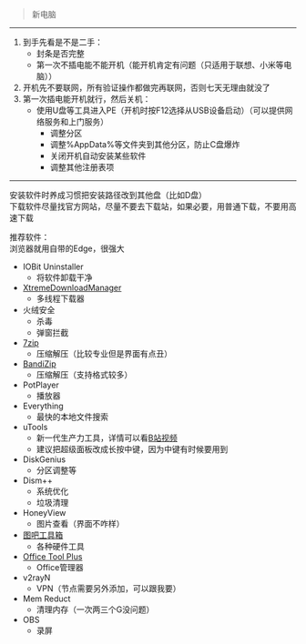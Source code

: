 > 新电脑
----
1. 到手先看是不是二手：
    - 封条是否完整
    - 第一次不插电能不能开机（能开机肯定有问题（只适用于联想、小米等电脑））
2. 开机先不要联网，所有验证操作都做完再联网，否则七天无理由就没了
3. 第一次插电能开机就行，然后关机：
    - 使用U盘等工具进入PE（开机时按F12选择从USB设备启动）（可以提供网络服务和上门服务）
        - 调整分区
        - 调整%AppData%等文件夹到其他分区，防止C盘爆炸
        - 关闭开机自动安装某些软件
        - 调整其他注册表项
----
安装软件时养成习惯把安装路径改到其他盘（比如D盘）  
下载软件尽量找官方网站，尽量不要去下载站，如果必要，用普通下载，不要用高速下载  

推荐软件：  
浏览器就用自带的Edge，很强大
- IOBit Uninstaller
    - 将软件卸载干净
- [XtremeDownloadManager](https://xtremedownloadmanager.com/#downloads)
    - 多线程下载器
- 火绒安全
    - 杀毒
    - 弹窗拦截
- [7zip](https://sparanoid.com/lab/7z/)
    - 压缩解压（比较专业但是界面有点丑）
- [BandiZip](https://www.bandisoft.com/bandizip/)
    - 压缩解压（支持格式较多）
- PotPlayer
    - 播放器
- Everything
    - 最快的本地文件搜索
- uTools
    - 新一代生产力工具，详情可以看[B站视频](https://www.bilibili.com/video/BV1eg411M7TZ)
    - 建议把超级面板改成长按中键，因为中键有时候要用到
- DiskGenius
    - 分区调整等
- Dism++
    - 系统优化
    - 垃圾清理
- HoneyView
    - 图片查看（界面不咋样）
- [图吧工具箱](http://www.tbtool.cn/)
    - 各种硬件工具
- [Office Tool Plus](http://www.lond.cn/down/otp.htm)
    - Office管理器
- v2rayN
    - VPN（节点需要另外添加，可以跟我要）
- Mem Reduct
    - 清理内存（一次两三个G没问题）
- OBS
    - 录屏